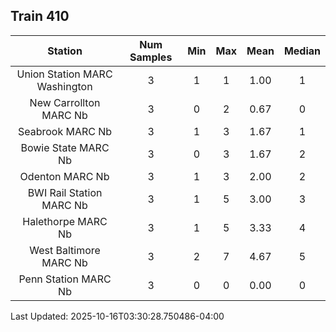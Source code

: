 ## Train 410

| Station | Num Samples | Min | Max | Mean | Median |
| :-----: | :---------: | :-: | :-: | :--: | :----: |
| Union Station MARC Washington | 3 | 1 | 1 | 1.00 | 1 |
| New Carrollton MARC Nb | 3 | 0 | 2 | 0.67 | 0 |
| Seabrook MARC Nb | 3 | 1 | 3 | 1.67 | 1 |
| Bowie State MARC Nb | 3 | 0 | 3 | 1.67 | 2 |
| Odenton MARC Nb | 3 | 1 | 3 | 2.00 | 2 |
| BWI Rail Station MARC Nb | 3 | 1 | 5 | 3.00 | 3 |
| Halethorpe MARC Nb | 3 | 1 | 5 | 3.33 | 4 |
| West Baltimore MARC Nb | 3 | 2 | 7 | 4.67 | 5 |
| Penn Station MARC Nb | 3 | 0 | 0 | 0.00 | 0 |


Last Updated: 2025-10-16T03:30:28.750486-04:00